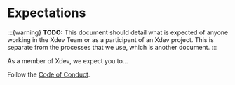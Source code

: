 # Expectations

:::{warning} **TODO:**
This document should detail what is expected of anyone working in the Xdev Team
or as a participant of an Xdev project.  This is separate from the processes that
we use, which is another document.
:::

As a member of Xdev, we expect you to...

Follow the [Code of Conduct](../CODEOFCONDUCT).
